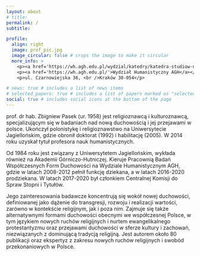 ```yaml
---
layout: about
# title: 
permalink: /
subtitle: 

profile:
  align: right
  image: prof_pic.jpg
  image_circular: false # crops the image to make it circular
  more_info: >
    <p><a href='https://wh.agh.edu.pl/wydzial/katedry/katedra-studiow-nad-kultura-i-badan-ery-cyfrowej/'>Katedra Studiów nad Kulturą i Badań Ery Cyfrowej</a></p>
    <p><a href='https://wh.agh.edu.pl/'>Wydział Humanistyczny AGH</a></p>
    <p>ul. Czarnowiejska 36, <br />Kraków 30-054</p>

# news: true # includes a list of news items
# selected_papers: true # includes a list of papers marked as "selected={true}"
social: true # includes social icons at the bottom of the page
---
```


prof. dr hab. Zbigniew Pasek (ur. 1958) jest religioznawcą i kulturoznawcą, specjalizującym się w badaniach nad nową duchowością i jej przejawami w polsce. Ukończył polonistykę i religioznawstwo na Uniwersytecie Jagiellońskim, gdzie obronił doktorat (1992) i habilitację (2005). W 2014 roku uzyskał tytuł profesora nauk humanistycznych.

Od 1984 roku jest związany z Uniwersytetem Jagiellońskim, wykłada również na Akademii Górniczo-Hutniczej. Kieruje Pracownią Badań Współczesnych Form Duchowości na Wydziale Humanistycznym AGH, gdzie w latach 2008-2012 pełnił funkcję dziekana, a w latach 2016-2020 prodziekana. W latach 2017-2020 był członkiem Centralnej Komisji do Spraw Stopni i Tytułów.

Jego zainteresowania badawcze koncentrują się wokół nowej duchowości, definiowanej jako dążenie do transgresji, rozwoju i realizacji wartości, zarówno w kontekście religijnym, jak i poza nim. Zajmuje się także alternatywnymi formami duchowości obecnymi we współczesnej Polsce, w tym językiem nowych ruchów religijnych i nurtem ewangelikalnego protestantyzmu oraz przejawami duchowości w sferze kultury i zachowań, niezwiązanych z dominującą tradycją religijną. Jest autorem około 80 publikacji oraz ekspertyz z zakresu nowych ruchów religijnych i swobód przekonaniowych w Polsce.
